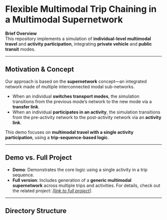 # Flexible Multimodal Trip Chaining in a Multimodal Supernetwork

**Brief Overview**  
This repository implements a simulation of **individual-level multimodal travel** and **activity participation**, integrating **private vehicle** and **public transit** modes.

---

##  Motivation & Concept

Our approach is based on the **supernetwork** concept—an integrated network made of multiple interconnected modal sub-networks.  
- When an individual **switches transport modes**, the simulation transitions from the previous mode’s network to the new mode via a **transfer link**.  
- When an individual **participates in an activity**, the simulation transitions from the pre-activity network to the post-activity network via an **activity link**.

This demo focuses on **multimodal travel with a single activity participation**, using a **trip-sequence-based logic**.

---

##  Demo vs. Full Project

- **Demo**: Demonstrates the core logic using a single activity in a trip sequence.  
- **Full version**: Includes generation of a **generic multimodal supernetwork** across multiple trips and activities. For details, check out the related project: *[[link to full project](https://github.com/SuperGoessi/bi-objective-multimodal-search)]*.

---

##  Directory Structure
